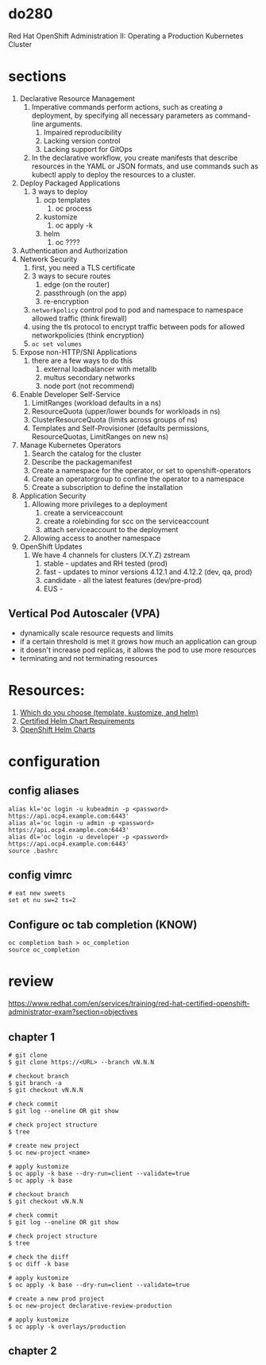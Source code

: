 # do280
Red Hat OpenShift Administration II: Operating a Production Kubernetes Cluster

# sections

1. Declarative Resource Management  
    1. Imperative commands perform actions, such as creating a deployment, by specifying all
    necessary parameters as command-line arguments.
        1. Impaired reproducibility
        1. Lacking version control
        1. Lacking support for GitOps
    1. In the declarative workflow, you create manifests that describe resources in the YAML or JSON
    formats, and use commands such as kubectl apply to deploy the resources to a cluster.
1. Deploy Packaged Applications
    1. 3 ways to deploy
        1. ocp templates
            1. oc process
        1. kustomize
            1. oc apply -k
        1. helm
            1. oc ????
1. Authentication and Authorization      
1. Network Security
    1. first, you need a TLS certificate
    1.  3 ways to secure routes
        1. edge (on the router)
        1. passthrough (on the app)
        1. re-encryption
    1. `networkpolicy` control pod to pod and namespace to namespace allowed traffic (think firewall)
    1. using the tls protocol to encrypt traffic between pods for allowed networkpolicies (think encryption)
    1. `oc set volumes`
1. Expose non-HTTP/SNI Applications
    1. there are a few ways to do this
        1. external loadbalancer with metallb
        1. multus secondary networks
        1. node port (not recommend)
1. Enable Developer Self-Service  
    1. LimitRanges (workload defaults in a ns)
    1. ResourceQuota (upper/lower bounds for workloads in ns)
    1. ClusterResourceQuota (limits across groups of ns)
    1. Templates and Self-Provisioner (defaults permissions, ResourceQuotas, LimitRanges on new ns)
1. Manage Kubernetes Operators 
    1. Search the catalog for the cluster
    1. Describe the packagemanifest
    1. Create a namespace for the operator, or set to openshift-operators
    1. Create an operatorgroup to confine the operator to a namespace
    1. Create a subscription to define the installation     
1. Application Security
    1. Allowing more privileges to a deployment
        1. create a serviceaccount
        1. create a rolebinding for scc on the serviceaccount
        1. attach serviceaccount to the deployment
    1. Allowing access to another namespace
1. OpenShift Updates     
    1. We have 4 channels for clusters (X.Y.Z) zstream 
        1. stable - updates and RH tested (prod)
        1. fast - updates to minor versions 4.12.1 and 4.12.2 (dev, qa, prod)
        1. candidate - all the latest features (dev/pre-prod)
        1. EUS - 

## Vertical Pod Autoscaler (VPA)
- dynamically scale resource requests and limits
- if a certain threshold is met it grows how much an application can group
- it doesn't increase pod replicas, it allows the pod to use more resources
- terminating and not terminating resources 

# Resources:
1. [Which do you choose (template, kustomize, and helm)](https://learn.redhat.com/t5/Containers-DevOps-OpenShift/Helm-chart-Templates-or-Kustomization-file/m-p/22321/highlight/true#M1293)
1. [Certified Helm Chart Requirements](https://redhat-connect.gitbook.io/partner-guide-for-red-hat-openshift-and-container/helm-chart-certification/overview)
1. [OpenShift Helm Charts](https://charts.openshift.io/)

# configuration

## config aliases
```
alias kl='oc login -u kubeadmin -p <password> https://api.ocp4.example.com:6443'
alias al='oc login -u admin -p <password> https://api.ocp4.example.com:6443'
alias dl='oc login -u developer -p <password> https://api.ocp4.example.com:6443'
source .bashrc
```
## config vimrc
```
# eat new sweets 
set et nu sw=2 ts=2
```

## Configure oc tab completion (KNOW)

```
oc completion bash > oc_completion
source oc_completion
```

# review
https://www.redhat.com/en/services/training/red-hat-certified-openshift-administrator-exam?section=objectives 

## chapter 1
```
# git clone
$ git clone https://<URL> --branch vN.N.N

# checkout branch
$ git branch -a
$ git checkout vN.N.N

# check commit
$ git log --oneline OR git show

# check project structure
$ tree

# create new project
$ oc new-project <name>

# apply kustomize
$ oc apply -k base --dry-run=client --validate=true
$ oc apply -k base

# checkout branch
$ git checkout vN.N.N

# check commit
$ git log --oneline OR git show

# check project structure
$ tree

# check the diiff
$ oc diff -k base

# apply kustomize
$ oc apply -k base --dry-run=client --validate=true

# create a new prod project
$ oc new-project declarative-review-production

# apply kustomize
$ oc apply -k overlays/production
```

## chapter 2
```

```